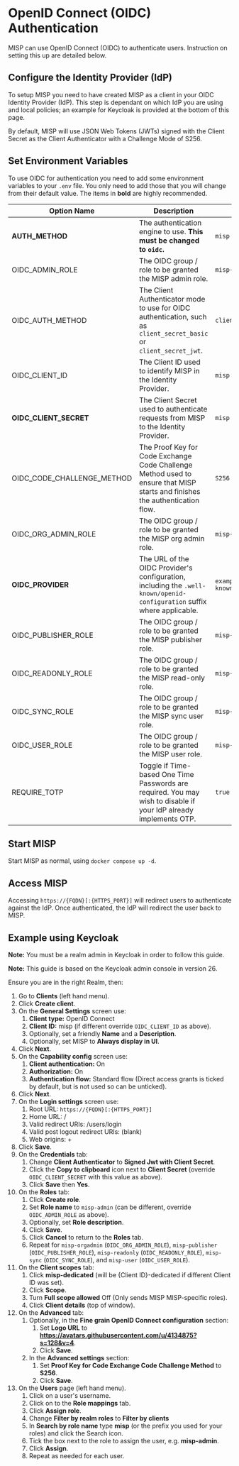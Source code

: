 <!--
SPDX-FileCopyrightText: 2023 Science and Technology Facilities Council (STFC)
SPDX-FileCopyrightText: 2024 Jisc Services Limited
SPDX-FileContributor: Iain Brown (Jisc Services Limited)
SPDX-FileContributor: James Acris (STFC)
SPDX-FileContributor: Joe Pitt (Jisc Services Limited)

SPDX-License-Identifier: GPL-3.0-only
-->
# OpenID Connect (OIDC) Authentication

MISP can use OpenID Connect (OIDC) to authenticate users. Instruction on setting this up are 
detailed below.

## Configure the Identity Provider (IdP)

To setup MISP you need to have created MISP as a client in your OIDC Identity Provider (IdP). This 
step is dependant on which IdP you are using and local policies; an example for Keycloak is
provided at the bottom of this page.

By default, MISP will use JSON Web Tokens (JWTs) signed with the Client Secret as the Client
Authenticator with a Challenge Mode of S256.

## Set Environment Variables

To use OIDC for authentication you need to add some environment variables to your `.env` file. You
only need to add those that you will change from their default value. The items in **bold** are
highly recommended.

| Option Name | Description | Default Value |
| ----------- | ----------- | ------------- |
| **AUTH_METHOD** | The authentication engine to use. **This must be changed to `oidc`.** | `misp` |
| OIDC_ADMIN_ROLE | The OIDC group / role to be granted the MISP admin role. | `misp-admin` |
| OIDC_AUTH_METHOD | The Client Authenticator mode to use for OIDC authentication, such as `client_secret_basic` or `client_secret_jwt`. | `client_secret_jwt` |
| OIDC_CLIENT_ID | The Client ID used to identify MISP in the Identity Provider. | `misp` |
| **OIDC_CLIENT_SECRET** | The Client Secret used to authenticate requests from MISP to the Identity Provider. | `misp` |
| OIDC_CODE_CHALLENGE_METHOD | The Proof Key for Code Exchange Code Challenge Method used to ensure that MISP starts and finishes the authentication flow. | `S256` |
| OIDC_ORG_ADMIN_ROLE | The OIDC group / role to be granted the MISP org admin role. | `misp-orgadmin` |
| **OIDC_PROVIDER** | The URL of the OIDC Provider's configuration, including the `.well-known/openid-configuration` suffix where applicable. | `example.com/auth/realms/realm/.well-known/openid-configuration` |
| OIDC_PUBLISHER_ROLE | The OIDC group / role to be granted the MISP publisher role. | `misp-publisher` |
| OIDC_READONLY_ROLE | The OIDC group / role to be granted the MISP read-only role. | `misp-readonly` |
| OIDC_SYNC_ROLE | The OIDC group / role to be granted the MISP sync user role. | `misp-sync` |
| OIDC_USER_ROLE | The OIDC group / role to be granted the MISP user role. | `misp-user` |
| REQUIRE_TOTP | Toggle if Time-based One Time Passwords are required. You may wish to disable if your IdP already implements OTP. | `true` |

## Start MISP

Start MISP as normal, using `docker compose up -d`.

## Access MISP

Accessing `https://{FQDN}[:{HTTPS_PORT}]` will redirect users to authenticate against the IdP. Once
authenticated, the IdP will redirect the user back to MISP.

## Example using Keycloak

**Note:** You must be a realm admin in Keycloak in order to follow this guide. 

**Note:** This guide is based on the Keycloak admin console in version 26.

Ensure you are in the right Realm, then:

1. Go to **Clients** (left hand menu).
2. Click **Create client**.
3. On the **General Settings** screen use:
    1. **Client type:** OpenID Connect
    2. **Client ID:** misp (if different override `OIDC_CLIENT_ID` as above).
    3. Optionally, set a friendly **Name** and a **Description**.
    4. Optionally, set MISP to **Always display in UI**.
4. Click **Next**.
5. On the **Capability config** screen use:
    1. **Client authentication:** On
    2. **Authorization:** On
    3. **Authentication flow:** Standard flow (Direct access grants is ticked by default, but is not
        used so can be unticked).
6. Click **Next**.
7. On the **Login settings** screen use:
    1. Root URL: `https://{FQDN}[:{HTTPS_PORT}]`
    2. Home URL: /
    3. Valid redirect URIs: /users/login
    4. Valid post logout redirect URIs: (blank)
    5. Web origins: +
8. Click **Save**.
9. On the **Credentials** tab:
    1. Change **Client Authenticator** to **Signed Jwt with Client Secret**.
    2. Click the **Copy to clipboard** icon next to **Client Secret** (override `OIDC_CLIENT_SECRET`
        with this value as above).
    3. Click **Save** then **Yes**.
10. On the **Roles** tab:
    1. Click **Create role**.
    2. Set **Role name** to `misp-admin` (can be different, override `OIDC_ADMIN_ROLE` as above).
    3. Optionally, set **Role description**.
    4. Click **Save**.
    5. Click **Cancel** to return to the **Roles** tab.
    6. Repeat for `misp-orgadmin` (`OIDC_ORG_ADMIN_ROLE`), `misp-publisher` (`OIDC_PUBLISHER_ROLE`),
        `misp-readonly` (`OIDC_READONLY_ROLE`), `misp-sync` (`OIDC_SYNC_ROLE`), and `misp-user`
        (`OIDC_USER_ROLE`).
11. On the **Client scopes** tab:
    1. Click **misp-dedicated** (will be {Client ID}-dedicated if different Client ID was set).
    2. Click **Scope**.
    3. Turn **Full scope allowed** Off (Only sends MISP MISP-specific roles).
    4. Click **Client details** (top of window).
12. On the **Advanced** tab:
    1. Optionally, in the **Fine grain OpenID Connect configuration** section:
        1. Set **Logo URL** to **https://avatars.githubusercontent.com/u/4134875?s=128&v=4**.
        2. Click **Save**.
    2. In the **Advanced settings** section:
        1. Set **Proof Key for Code Exchange Code Challenge Method** to **S256**.
        2. Click **Save**.
13. On the **Users** page (left hand menu).
    1. Click on a user's username.
    2. Click on to the **Role mappings** tab.
    3. Click **Assign role**.
    4. Change **Filter by realm roles** to **Filter by clients**
    5. In **Search by role name** type **misp** (or the prefix you used for your roles) and click
        the Search icon.
    6. Tick the box next to the role to assign the user, e.g. **misp-admin**.
    7. Click **Assign**.
    8. Repeat as needed for each user.
